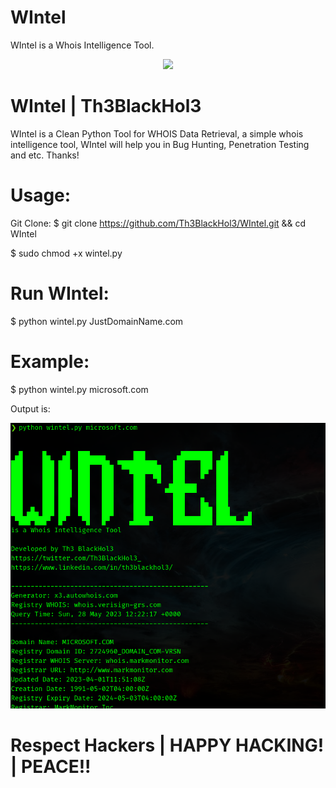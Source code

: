 # WIntel

WIntel is a Whois Intelligence Tool.

<p align="center">
  <img src="https://github.com/Th3BlackHol3/wintel/blob/main/Wintel.gif">
</p>

# WIntel | Th3BlackHol3

WIntel is a Clean Python Tool for WHOIS Data Retrieval, a simple whois intelligence tool, WIntel will help you in Bug Hunting, Penetration Testing and etc.  Thanks!


# Usage:

Git Clone: $ git clone https://github.com/Th3BlackHol3/WIntel.git && cd WIntel

$ sudo chmod +x wintel.py


# Run WIntel:

$ python wintel.py JustDomainName.com


# Example:


$ python wintel.py microsoft.com

Output is:
<p align="center">
  <img src="https://github.com/Th3BlackHol3/wintel/blob/main/WIntel_Output_Demo.png">
</p>

# Respect Hackers | HAPPY HACKING! | PEACE!!
